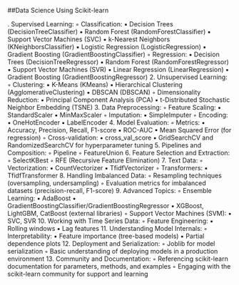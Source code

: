 ##Data Science Using Scikit-learn

. Supervised Learning:
    ◦ Classification:
        ▪ Decision Trees (DecisionTreeClassifier) 
        ▪ Random Forest (RandomForestClassifier) 
        ▪ Support Vector Machines (SVC)
        ▪ k-Nearest Neighbors (KNeighborsClassifier)
        ▪ Logistic Regression (LogisticRegression)
        ▪ Gradient Boosting (GradientBoostingClassifier) 
    ◦ Regression:
        ▪ Decision Trees (DecisionTreeRegressor) 
        ▪ Random Forest (RandomForestRegressor)
        ▪ Support Vector Machines (SVR)
        ▪ Linear Regression (LinearRegression)
        ▪ Gradient Boosting (GradientBoostingRegressor)
2. Unsupervised Learning:
    ◦ Clustering:
        ▪ K-Means (KMeans)
        ▪ Hierarchical Clustering (AgglomerativeClustering)
        ▪ DBSCAN (DBSCAN)
    ◦ Dimensionality Reduction:
        ▪ Principal Component Analysis (PCA)
        ▪ t-Distributed Stochastic Neighbor Embedding (TSNE)
3. Data Preprocessing:
    ◦ Feature Scaling:
        ▪ StandardScaler
        ▪ MinMaxScaler
    ◦ Imputation:
        ▪ SimpleImputer
    ◦ Encoding:
        ▪ OneHotEncoder
        ▪ LabelEncoder
4. Model Evaluation:
    ◦ Metrics:
        ▪ Accuracy, Precision, Recall, F1-score
        ▪ ROC-AUC
        ▪ Mean Squared Error (for regression)
    ◦ Cross-validation:
        ▪ cross_val_score
        ▪ GridSearchCV and RandomizedSearchCV for hyperparameter tuning
5. Pipelines and Composition:
    ◦ Pipeline
    ◦ FeatureUnion
6. Feature Selection and Extraction:
    ◦ SelectKBest
    ◦ RFE (Recursive Feature Elimination)
7. Text Data:
    ◦ Vectorization:
        ▪ CountVectorizer
        ▪ TfidfVectorizer
    ◦ Transformers:
        ▪ TfidfTransformer
8. Handling Imbalanced Data:
    ◦ Resampling techniques (oversampling, undersampling)
    ◦ Evaluation metrics for imbalanced datasets (precision-recall, F1-score)
9. Advanced Topics:
    ◦ Ensemble Learning:
        ▪ AdaBoost
        ▪ GradientBoostingClassifier/GradientBoostingRegressor
        ▪ XGBoost, LightGBM, CatBoost (external libraries)
    ◦ Support Vector Machines (SVM):
        ▪ SVC, SVR
10. Working with Time Series Data:
    ◦ Feature Engineering:
        ▪ Rolling windows
        ▪ Lag features
11. Understanding Model Internals:
    ◦ Interpretability:
        ▪ Feature importance (tree-based models)
        ▪ Partial dependence plots
12. Deployment and Serialization:
    ◦ Joblib for model serialization
    ◦ Basic understanding of deploying models in a production environment
13. Community and Documentation:
    ◦ Referencing scikit-learn documentation for parameters, methods, and examples
    ◦ Engaging with the scikit-learn community for support and learning
